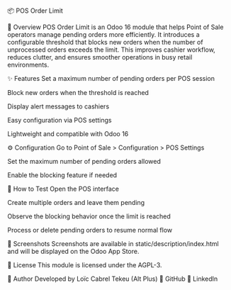 📦 POS Order Limit

🧩 Overview
POS Order Limit is an Odoo 16 module that helps Point of Sale operators manage pending orders more efficiently. It introduces a configurable threshold that blocks new orders when the number of unprocessed orders exceeds the limit. This improves cashier workflow, reduces clutter, and ensures smoother operations in busy retail environments.

✨ Features
Set a maximum number of pending orders per POS session

Block new orders when the threshold is reached

Display alert messages to cashiers

Easy configuration via POS settings

Lightweight and compatible with Odoo 16

⚙️ Configuration
Go to Point of Sale > Configuration > POS Settings

Set the maximum number of pending orders allowed

Enable the blocking feature if needed

🧪 How to Test
Open the POS interface

Create multiple orders and leave them pending

Observe the blocking behavior once the limit is reached

Process or delete pending orders to resume normal flow

📸 Screenshots
Screenshots are available in static/description/index.html and will be displayed on the Odoo App Store.

📜 License
This module is licensed under the AGPL-3.

👤 Author
Developed by Loïc Cabrel Tekeu (Alt Plus) 🔗 GitHub 🔗 LinkedIn
